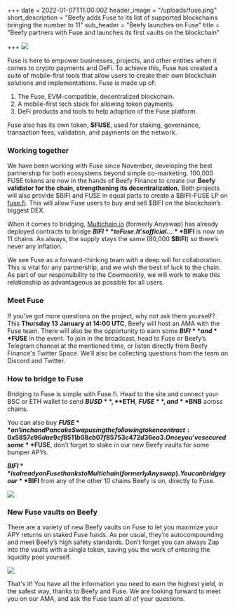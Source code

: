 +++
date = 2022-01-07T11:00:00Z
header_image = "/uploads/fuse.png"
short_description = "Beefy adds Fuse to its list of supported blockchains bringing the number to 11"
sub_header = "Beefy launches on Fuse"
title = "Beefy partners with Fuse and launches its first vaults on the blockchain"

+++
![](/uploads/fuse.png)

Fuse is here to empower businesses, projects, and other entities when it comes to crypto payments and DeFi. To achieve this, Fuse has created a suite of mobile-first tools that allow users to create their own blockchain solutions and implementations. Fuse is made up of:

1. The Fuse, EVM-compatible, decentralized blockchain.
2. A mobile-first tech stack for allowing token payments.
3. DeFi products and tools to help adoption of the Fuse platform.

Fuse also has its own token, **$FUSE**, used for staking, governance, transaction fees, validation, and payments on the network.

### Working together

We have been working with Fuse since November, developing the best partnership for both ecosystems beyond simple co-marketing. 100,000 FUSE tokens are now in the hands of Beefy Finance to create our **Beefy validator for the chain, strengthening its decentralization.** Both projects will also provide $BIFI and FUSE in equal parts to create a $BIFI-FUSE LP on [fuse.fi](http://fuse.fi). This will allow Fuse users to buy and sell $BIFI on the blockchain’s biggest DEX.

When it comes to bridging, [Multichain.io](http://multichain.io) (formerly Anyswap) has already deployed contracts to bridge **$BIFI** to Fuse. It’s official… **$BIFI** is now on 11 chains. As always, the supply stays the same (80,000 **$BIFI**) so there’s never any inflation.

We see Fuse as a forward-thinking team with a deep will for collaboration. This is vital for any partnership, and we wish the best of luck to the chain. As part of our responsibility to the Cowmoonity, we will work to make this relationship as advantageous as possible for all users.

### Meet Fuse

If you’ve got more questions on the project, why not ask them yourself? This **Thursday 13 January at 14:00 UTC**, Beefy will host an AMA with the Fuse team. There will also be the opportunity to earn some **$BIFI** and **$FUSE** in the event. To join in the broadcast, head to Fuse or Beefy’s Telegram channel at the mentioned time, or listen directly from Beefy Finance's Twitter Space. We’ll also be collecting questions from the team on Discord and Twitter.

### How to bridge to Fuse

Bridging to Fuse is simple with Fuse.fi. Head to the site and connect your BSC or ETH wallet to send **$BUSD**, **$ETH**, **$FUSE**, and **$BNB** across chains.

You can also buy **$FUSE** on 1inch and PancakeSwap using the following token contract: 0x5857c96dae9cf8511b08cb07f85753c472d36ea3. Once you’ve secured some **$FUSE**, don’t forget to stake in our new Beefy vaults for some bumper APYs.

**$BIFI** is already on Fuse thanks to Multichain (formerly Anyswap). You can bridge your **$BIFI** from any of the other 10 chains Beefy is on, directly to Fuse.

![](/uploads/fuse-b.png)

### New Fuse vaults on Beefy

There are a variety of new Beefy vaults on Fuse to let you maximize your APY returns on staked Fuse funds. As per usual, they’re autocompounding and meet Beefy’s high safety standards. Don’t forget you can always Zap into the vaults with a single token, saving you the work of entering the liquidity pool yourself.

![](/uploads/a1.png)

That's it! You have all the information you need to earn the highest yield, in the safest way, thanks to Beefy and Fuse. We are looking forward to meet you on our AMA, and ask the Fuse team all of your questions.